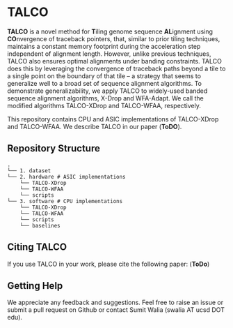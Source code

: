 # TALCO
<div align="center">
<div style="background-image:"images/talco.gif"; width:400px; height:380px; background-position:center; background-size:cover;">
</div>
</div>

**TALCO** is a novel method for **T**iling genome sequence **AL**ignment using
**CO**nvergence of traceback pointers, that, similar to prior tiling techniques, maintains a constant memory footprint during the acceleration step independent of alignment length. However, unlike previous techniques, TALCO also ensures optimal alignments under banding constraints. TALCO does this by leveraging the convergence of traceback paths beyond a tile to a single point on the boundary of that tile – a strategy that seems to generalize well to a broad set of sequence alignment algorithms. To demonstrate generalizability, we apply TALCO to widely-used banded sequence alignment algorithms, X-Drop and WFA-Adapt. We call the modified algorithms
TALCO-XDrop and TALCO-WFAA, respectively.

This repository contains CPU and ASIC implementations of TALCO-XDrop and TALCO-WFAA. We describe TALCO in our paper (**ToDO**).

## **Repository Structure**
```
.
└── 1. dataset
└── 2. hardware # ASIC implementations
	└── TALCO-XDrop
	└── TALCO-WFAA
	└── scripts
└── 3. software # CPU implementations
	└── TALCO-XDrop
	└── TALCO-WFAA
	└── scripts
	└── baselines
```

## **Citing TALCO**

If you use TALCO in your work, please cite the following paper:
(**ToDo**)

## **Getting Help**
We appreciate any feedback and suggestions. Feel free to raise an issue or submit a pull request on Github or contact Sumit Walia (swalia AT ucsd DOT edu).
